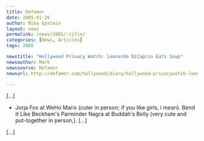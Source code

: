 ```yaml
---
title: Defamer
date: 2005-01-26
author: Mika Epstein
layout: news
permalink: /news/2005/:title/
categories: [News, Articles]
tags: 2005

newstitle: "Hollywood Privacy Watch: Leonardo DiCaprio Eats Soup"
newsauthor: Mark  
newssource: Defamer  
newsurl: http://defamer.com/hollywood/diary/hollywood-privacywatch-leonardo-dicaprio-eats-soup-31235.php  

---
```

[...]

* Jorja Fox at WeHo Marix (cuter in person; if you like girls, i mean). Bend It Like Beckham's Parminder Nagra at Buddah's Belly (very cute and put-together in person,). [...]

[...]  

